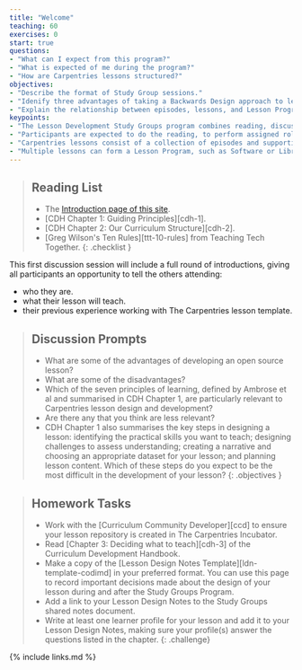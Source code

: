 ```yaml
---
title: "Welcome"
teaching: 60
exercises: 0
start: true
questions:
- "What can I expect from this program?"
- "What is expected of me during the program?"
- "How are Carpentries lessons structured?"
objectives:
- "Describe the format of Study Group sessions."
- "Idenify three advantages of taking a Backwards Design approach to lesson development."
- "Explain the relationship between episodes, lessons, and Lesson Programs."
keypoints:
- "The Lesson Development Study Groups program combines reading, discussion, and practical lesson development tasks."
- "Participants are expected to do the reading, to perform assigned roles and contribute actively to discussions, and to complete homework tasks between sessions."
- "Carpentries lessons consist of a collection of episodes and supporting material."
- "Multiple lessons can form a Lesson Program, such as Software or Library Carpentry, or a curriculum, such as Data Carpentry Ecology."
---
```


> ## Reading List
>
> - The [Introduction page of this site](../00-introduction/).
> - [CDH Chapter 1: Guiding Principles][cdh-1].
> - [CDH Chapter 2: Our Curriculum Structure][cdh-2].
> - [Greg Wilson's Ten Rules][ttt-10-rules] from Teaching Tech Together.
{: .checklist }

This first discussion session will include a full round of introductions,
giving all participants an opportunity to tell the others attending:

- who they are.
- what their lesson will teach.
- their previous experience working with The Carpentries lesson template.

> ## Discussion Prompts
>
> - What are some of the advantages of developing an open source lesson?
> - What are some of the disadvantages?
> - Which of the seven principles of learning,
>   defined by Ambrose et al and summarised in CDH Chapter 1,
>   are particularly relevant to Carpentries lesson design and development?
> - Are there any that you think are less relevant?
> - CDH Chapter 1 also summarises the key steps in designing a lesson:
>   identifying the practical skills you want to teach;
>   designing challenges to assess understanding;
>   creating a narrative and choosing an appropriate dataset for your lesson;
>   and planning lesson content.
>   Which of these steps do you expect to be the most difficult in
>   the development of your lesson?
{: .objectives }

> ## Homework Tasks
>
> - Work with the [Curriculum Community Developer][ccd] to ensure
>   your lesson repository is created in The Carpentries Incubator.
> - Read [Chapter 3: Deciding what to teach][cdh-3] of
>   the Curriculum Development Handbook.
> - Make a copy of the [Lesson Design Notes Template][ldn-template-codimd]
>   in your preferred format.
>   You can use this page to record important decisions made about the design of
>   your lesson during and after the Study Groups Program.
> - Add a link to your Lesson Design Notes to the Study Groups
>   shared notes document.
> - Write at least one learner profile for your lesson
>   and add it to your Lesson Design Notes,
>   making sure your profile(s) answer the questions listed in the chapter.
{: .challenge}

{% include links.md %}
